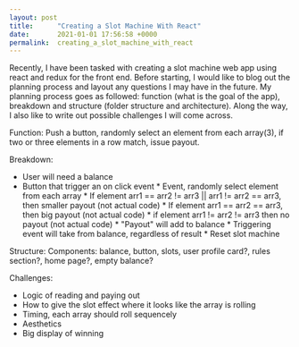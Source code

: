 ```yaml
---
layout: post
title:      "Creating a Slot Machine With React"
date:       2021-01-01 17:56:58 +0000
permalink:  creating_a_slot_machine_with_react
---
```



Recently, I have been tasked with creating a slot machine web app using react and redux for the front end. Before starting, I would like to blog out the planning process and layout any questions I may have in the future. My planning process goes as followed: function (what is the goal of the app), breakdown and structure (folder structure and architecture). Along the way, I also like to write out possible challenges I will come across.

Function:
Push a button, randomly select an element from each array(3), if two or three elements in a row match, issue payout.

Breakdown:
* User will need a balance
* Button that trigger an on click event
           * Event, randomly select element from each array 
           * If element arr1 == arr2 != arr3 || arr1 != arr2 == arr3, then smaller payout (not actual code)
           * If  element arr1 == arr2 == arr3, then big payout (not actual code)
           * if  element arr1 != arr2 != arr3 then no payout (not actual code)
           * "Payout" will add to balance
           * Triggering event will take from balance, regardless of result
           * Reset slot machine
    
Structure:
       Components: balance, button, slots, user profile card?, rules section?, home page?, empty balance?

Challenges:
* Logic of reading and paying out
* How to give the slot effect where it looks like the array is rolling
* Timing, each array should roll sequencely
* Aesthetics
* Big display of winning
